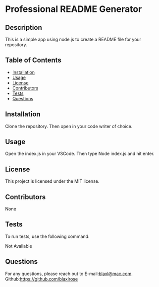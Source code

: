 # Professional README Generator
  ## Description

  This is a simple app using node.js to create a README file for your repository.
  
  ## Table of Contents
  
  - [Installation](#installation)
  - [Usage](#usage)
  - [License](#license)
  - [Contributors](#contributors)
  - [Tests](#tests)
  - [Questions](#questions)
  
  ## Installation
  

  Clone the repository. Then open in your code writer of choice.
 
  
  ## Usage
  
  Open the index.js in your VSCode. Then type Node index.js and hit enter.
  
  ## License
  
  This project is licensed under the 
  MIT license.
  
  ## Contributors
  
  None
  
  ## Tests
  
  To run tests, use the following command:
  
  
  Not Available
  
  
  ## Questions
  
  For any questions, please reach out to 
  E-mail:blaxl@mac.com. 
  Github:https://github.com/blaxlrose